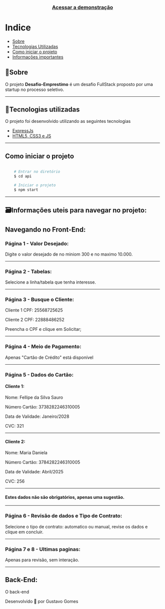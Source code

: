 <h3 align="center">
    <a href="https://emprestimos-desafio.netlify.app/">Acessar a demonstração</a>
<h3 >

# Indice
- [Sobre](#-sobre)
- [Tecnologias Utilizadas](#-tecnologias-utilizadas)
- [Como iniciar o projeto](#-como-baixar-o-projeto)
- [Informações importantes](#-informacoes-importantes)

## 🔖Sobre

O projeto **Desafio-Emprestimo** é um desafio FullStack proposto por uma startup no processo seletivo.

---

## 🚀Tecnologias utilizadas

O projeto foi desenvolvido utilizando as seguintes tecnologias

- [ExpressJs](https://expressjs.com/pt-br/)
- [HTML5, CSS3 e JS](#)

---

## Como iniciar o projeto

```bash

    # Entrar no diretório
    $ cd api

    # Iniciar o projeto
    $ npm start
```

---

## 🗃️Informações uteis para navegar no projeto:

## Navegando no Front-End:

  

### Página 1 - Valor Desejado: 
Digite o valor desejado de no miniom 300 e no maximo 10.000.

---
### Página 2 - Tabelas: 
Selecione a linha/tabela que tenha interesse.

---
### Página 3 - Busque o Cliente:

Cliente 1 CPF: 25568725625

Cliente 2 CPF: 22888486252

Preencha o CPF e clique em Solicitar;

---
### Página 4 - Meio de Pagamento:

Apenas "Cartão de Crédito" está disponível

---
### Página 5 - Dados do Cartão:

#### Cliente 1:

Nome: Fellipe da Silva Sauro 

Número Cartão: 3738282246310005

Data de Validade: Janeiro/2028

CVC: 321

---
#### Cliente 2:

Nome: Maria Daniela

Número Cartão: 3784282246310005

Data de Validade: Abril/2025

CVC: 256

---
#### Estes dados não são obrigatórios, apenas uma sugestão.

---

### Página 6 - Revisão de dados e Tipo de Contrato:

Selecione o tipo de contrato: automatico ou manual, revise os dados e clique em concluir.

---
### Página 7 e 8 - Ultimas paginas:

Apenas para revisão, sem interação.

---

## Back-End:
O back-end

Desenvolvido 💜 por Gustavo Gomes
